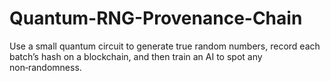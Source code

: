 # Quantum-RNG-Provenance-Chain
Use a small quantum circuit to generate true random numbers, record each batch’s hash on a blockchain, and then train an AI to spot any non‑randomness.
